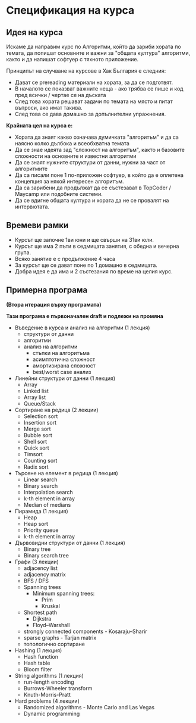 # Спецификация на курса

## Идея на курса

Искаме да направим курс по Алгоритми, който да зариби хората по темата, да попишат основните и важни за "общата култура" алгоритми, както и да напишат софтуер с тяхното приложение.

Принципът на случване на курсове в Хак България е следния:

* Дават се prereading материали на хората, за да се подготвят.
* В началото се показват важните неща - ако трябва се пише и код пред всички / чертае се на дъската
* След това хората решават задачи по темата на място и питат въпроси, ако имат такива.
* След това се дава домашно за допълнителни упражнения.


**Крайната цел на курса е:**

* Хората да знаят какво означава думичката "алгоритъм" и да са наясно колко дълбока и всеобхватна темата
* Да се знае идеята зад "сложност на алгоритъм", както и базовите сложности на основните и известни алгоритми
* Да се знаят нужните структури от данни, нужни за част от алгоритмите
* Да са писали поне 1 по-приложен софтуер, в който да е оплетена концепция за някой интересен алгоритъм.
* Да са зарибени да продължат да се състезават в TopCoder / Maycamp или подобните системи.
* Да се вдигне общата култура и хората да не се провалят на интервютата.


## Времеви рамки

* Курсът ще започне 1ви юни и ще свърши на 31ви юли.
* Курсът ще има 2 пъти в седмицата занятия, с обедна и вечерна група.
* Всяко занятие е с продължение 4 часа
* За курсът ще се дават поне по 1 домашно в седмицата.
* Добра идея е да има и 2 състезания по време на целия курс.

## Примерна програма

**(Втора итерация върху програмата)**

**Тази програма е първоначален draft и подлежи на промяна**

* Въведение в курса и анализ на алгоритми (1 лекция)
  * структури от данни
  * алгоритми
  * анализ на алгоритми
    * стъпки на алгоритъма
    * асимптотична сложност
    * амортизирана сложност
    * best/worst case анализ
* Линейни структури от данни (1 лекция)
  * Array
  * Linked list
  * Array list
  * Queue/Stack
* Сортиране на редица (2 лекции)
  * Selection sort
  * Insertion sort
  * Merge sort
  * Bubble sort
  * Shell sort
  * Quick sort
  * Timsort
  * Counting sort
  * Radix sort
* Търсене на елемент в редица (1 лекция)
  * Linear search
  * Binary search
  * Interpolation search
  * k-th element in array
  * Median of medians
* Пирамида (1 лекция)
  * Heap
  * Heap sort
  * Priority queue
  * k-th element in array
* Дървовидни структури от данни (1 лекция)
  * Binary tree
  * Binary search tree
* Графи (3 лекции)
  * adjacency list
  * adjacency matrix
  * BFS / DFS
  * Spanning trees
  	* Minimum spanning trees:
  	  * Prim
  	  * Kruskal
  * Shortest path
    * Dijkstra
    * Floyd–Warshall
  * strongly connected components - Kosaraju–Sharir
  * sparse graphs - Tarjan matrix
  * топологично сортиране
* Hashing (1 лекция)
  * Hash function
  * Hash table
  * Bloom filter
* String algorithms (1 лекция)
  * run-length encoding
  * Burrows-Wheeler transform
  * Knuth-Morris-Pratt
* Hard problems (4 лекции)
  * Randomized algorithms - Monte Carlo and Las Vegas
  * Dynamic programming
